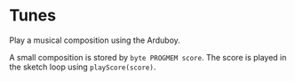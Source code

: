 # Tunes
Play a musical composition using the Arduboy.

A small composition is stored by `byte PROGMEM score`. The score is played in the sketch loop using `playScore(score)`.
